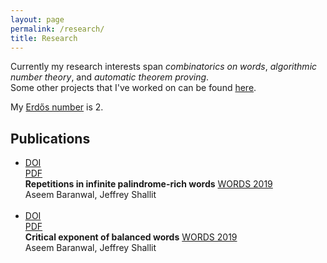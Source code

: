 ```yaml
---
layout: page
permalink: /research/
title: Research
---
```


Currently my research interests span <i>combinatorics on words</i>, <i>algorithmic number theory</i>, and <i>automatic theorem proving</i>.<br>
Some other projects that I've worked on can be found <a href="{{site.base_url}}/projects/">here</a>.

My <a href="https://en.wikipedia.org/wiki/Erdős_number">Erdős number</a> is 2.

<h2>Publications</h2>
<ul>
	<li>
		<span>
			<a href="#"><div class="color-button">DOI</div></a>
			<a href="https://arxiv.org/pdf/1904.10028"><div class="color-button">PDF</div></a>
			<b>Repetitions in infinite palindrome-rich words</b>
			<a class="fa-pull-right" href="http://words2019.lboro.ac.uk/">WORDS 2019</a>
		</span>
		<br>
		Aseem Baranwal, Jeffrey Shallit
	</li><br>
	<li>
		<span>
			<a href="#"><div class="color-button">DOI</div></a>
			<a href="https://arxiv.org/pdf/1902.00503"><div class="color-button">PDF</div></a>
			<b>Critical exponent of balanced words</b>
			<a class="fa-pull-right" href="http://words2019.lboro.ac.uk/">WORDS 2019</a>
		</span>
		<br>
		Aseem Baranwal, Jeffrey Shallit
	</li><br>
</ul>
